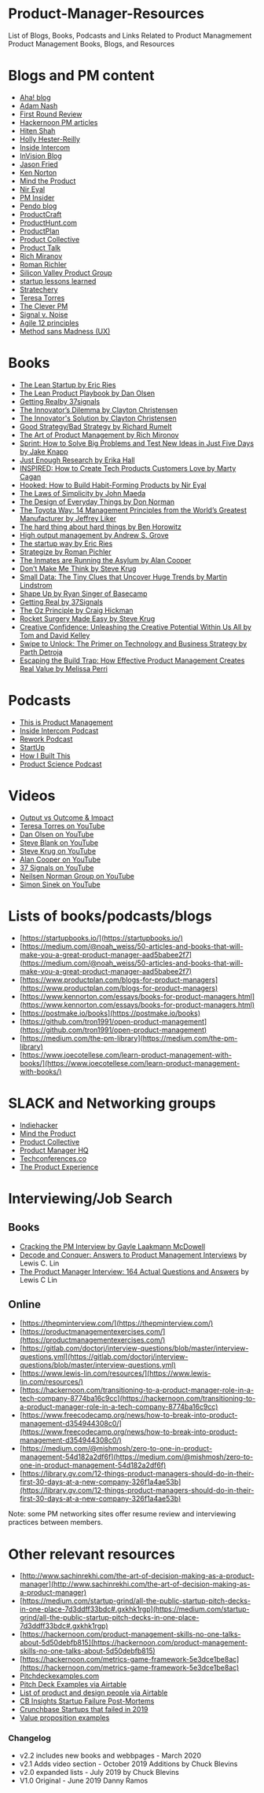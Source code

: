 # Product-Manager-Resources
List of Blogs, Books, Podcasts and Links Related to Product Managmement
Product Management Books, Blogs, 
and Resources

# Blogs and PM content
* [Aha! blog](https://blog.aha.io/)
* [Adam Nash](https://adamnash.blog/)
* [First Round Review](https://firstround.com/review/)
* [Hackernoon PM articles](https://hackernoon.com/tagged/product-management)
* [Hiten Shah](https://hitenism.com/)
* [Holly Hester-Reilly](https://h2rproductscience.com/category/articles/)
* [Inside Intercom](https://www.intercom.com/blog/category/product-and-design/)
* [InVision Blog](https://www.invisionapp.com/inside-design)
* [Jason Fried](https://medium.com/@jasonfried)
* [Ken Norton](https://www.kennorton.com/)
* [Mind the Product](https://www.mindtheproduct.com/)
* [Nir Eyal](https://www.nirandfar.com/best-articles/)
* [PM Insider](https://medium.com/pminsider)
* [Pendo blog](https://www.pendo.io/pendo-blog/)
* [ProductCraft](https://productcraft.com/)
* [ProductHunt.com](https://www.producthunt.com/)
* [ProductPlan](https://www.productplan.com/blog/)
* [Product Collective](https://productcollective.com/blog/)
* [Product Talk](https://www.producttalk.org/)
* [Rich Miranov](https://www.mironov.com/)
* [Roman Richler](https://www.romanpichler.com/blog/)
* [Silicon Valley Product Group](https://svpg.com/articles/)
* [startup lessons learned](http://www.startuplessonslearned.com/)
* [Stratechery](https://stratechery.com/)
* [Teresa Torres](https://www.producttalk.org/)
* [The Clever PM](http://www.cleverpm.com/)
* [Signal v. Noise](https://m.signalvnoise.com/)
* [Agile 12 principles](https://www.agilealliance.org/agile101/12-principles-behind-the-agile-manifesto/)
* [Method sans Madness (UX)](http://www.methodsansmadness.com/)

# Books
* [The Lean Startup by Eric Ries](https://www.amazon.com/Lean-Startup-Entrepreneurs-Continuous-Innovation/dp/0307887898/ref=sr_1_2?ie=UTF8&qid=1539078735&sr=8-2&keywords=lean+startup+eric+ries)
* [The Lean Product Playbook by Dan Olsen](https://www.amazon.com/Lean-Product-Playbook-Innovate-Products/dp/1118960874/)
* [Getting Realby 37signals](https://www.amazon.com/Getting-Real-Smarter-Successful-Application/dp/0578012812/ref=sr_1_3?ie=UTF8&qid=1539078767&sr=8-3&keywords=37+signals)
* [The Innovator’s Dilemma by Clayton Christensen](https://www.amazon.com/Innovators-Dilemma-Technologies-Management-Innovation/dp/1633691780/ref=sr_1_1?ie=UTF8&qid=1539078810&sr=8-1&keywords=the+innovator%27s+dilemma)
* [The Innovator's Solution by Clayton Christensen](https://www.amazon.com/Innovators-Solution-Creating-Sustaining-Successful/dp/1422196577)
* [Good Strategy/Bad Strategy by Richard Rumelt](https://www.amazon.com/dp/1781256179/?coliid=IDMFI82XOBUS1&colid=25A1VUXBTZTOL&psc=0&ref_=lv_ov_lig_dp_it)
* [The Art of Product Management by Rich Mironov](https://www.amazon.com/dp/1439216061/?coliid=I3DHRHT1C9KQIB&colid=25A1VUXBTZTOL&psc=0&ref_=lv_ov_lig_dp_it)
* [Sprint: How to Solve Big Problems and Test New Ideas in Just Five Days by Jake Knapp](https://www.amazon.com/Sprint-Solve-Problems-Test-Ideas/dp/1442397683)
* [Just Enough Research by Erika Hall](https://www.amazon.com/dp/1937557103/?coliid=I3INTNZ35GYI8H&colid=25A1VUXBTZTOL&psc=0&ref_=lv_ov_lig_dp_it)
* [INSPIRED: How to Create Tech Products Customers Love by Marty Cagan](https://www.amazon.com/INSPIRED-Create-Tech-Products-Customers/dp/1119387507/ref=sr_1_1?ie=UTF8&qid=1539171605&sr=8-1&keywords=inspired+marty+kagan)
* [Hooked: How to Build Habit-Forming Products by Nir Eyal](https://www.amazon.com/Hooked-How-Build-Habit-Forming-Products/dp/1591847788)
* [The Laws of Simplicity by John Maeda](https://www.amazon.com/dp/0262134721/?coliid=I30FYIGDQI5XPI&colid=25A1VUXBTZTOL&psc=0&ref_=lv_ov_lig_dp_it)
* [The Design of Everyday Things by Don Norman](https://www.amazon.com/Design-Everyday-Things-Revised-Expanded/dp/0465050654/ref=sr_1_1?s=books&ie=UTF8&qid=1539171679&sr=1-1&keywords=the+design+of+everyday+things)
* [The Toyota Way: 14 Management Principles from the World’s Greatest Manufacturer by Jeffrey Liker](https://www.amazon.com/dp/0071392319/?coliid=I2V1325WD637JC&colid=25A1VUXBTZTOL&psc=0&ref_=lv_ov_lig_dp_it)
* [The hard thing about hard things by Ben Horowitz](https://www.amazon.com/Hard-Thing-About-Things-Building/dp/0062273205/ref=mp_s_a_1_1?keywords=the+hard+thing+about+hard+things&qid=1561648963&s=gateway&sprefix=the+hard+thing&sr=8-1)
* [High output management by Andrew S. Grove](https://www.amazon.com/High-Output-Management-Andrew-Grove/dp/0679762884)
* [The startup way by Eric Ries](https://www.amazon.com/gp/aw/d/1101903201/ref=dbs_a_w_dp_1101903201)
* [Strategize by Roman Pichler](https://www.amazon.com/Strategize-Product-Strategy-Roadmap-Practices/dp/0993499201/ref=mp_s_a_1_3?keywords=pichler+strategize&qid=1561649071&s=gateway&sprefix=pichl&sr=8-3)
* [The Inmates are Running the Asylum by Alan Cooper](https://www.amazon.com/Inmates-Are-Running-Asylum-Products/dp/0672326140)
* [Don’t Make Me Think by Steve Krug](https://www.amazon.com/Dont-Make-Think-Revisited-Usability/dp/0321965515/ref=sr_1_1?keywords=Don%E2%80%99t+Make+Me+Think&qid=1562247319&s=books&sr=1-1)
* [Small Data: The Tiny Clues that Uncover Huge Trends by Martin Lindstrom](https://www.amazon.com/Small-Data-Clues-Uncover-Trends/dp/1250118018/ref=sr_1_1?keywords=Small+Data%3A+The+Tiny+Clues+that+Uncover+Huge+Trends&qid=1562247445&s=books&sr=1-1)
* [Shape Up by Ryan Singer of Basecamp](https://basecamp.com/shapeup)
* [Getting Real by 37Signals](https://basecamp.com/books/getting-real)
* [The Oz Principle by Craig Hickman](https://www.amazon.com/Oz-Principle-Individual-Organizational-Accountability-ebook/dp/B0012M2IX2)
* [Rocket Surgery Made Easy by Steve Krug](https://www.amazon.com/Rocket-Surgery-Made-Easy-Yourself-ebook/dp/B002UXRGNO/ref=sr_1_1?crid=2M884W75T079Z&keywords=rocket+surgery+made+easy&qid=1571363542&s=digital-text&sprefix=rocket+surgery%2Cdigital-text%2C135&sr=1-1)
* [Creative Confidence: Unleashing the Creative Potential Within Us All by Tom and David Kelley](https://www.amazon.com/Creative-Confidence-Unleashing-Potential-Within/dp/038534936X)
* [Swipe to Unlock: The Primer on Technology and Business Strategy by Parth Detroja](https://www.amazon.com/Swipe-Unlock-Technology-Business-Strategy-ebook/dp/B0756MTX6K/)
* [Escaping the Build Trap: How Effective Product Management Creates Real Value by Melissa Perri]()


# Podcasts
* [This is Product Management](https://www.thisisproductmanagement.com/)
* [Inside Intercom Podcast](https://www.intercom.com/blog/podcasts/)
* [Rework Podcast](https://rework.fm/)
* [StartUp](https://www.gimletmedia.com/startup)
* [How I Built This](https://www.npr.org/podcasts/510313/how-i-built-this)
* [Product Science Podcast](https://h2rproductscience.com/category/product-science-podcast/)

# Videos
* [Output vs Outcome & Impact](https://vimeo.com/206617354)
* [Teresa Torres on YouTube](https://www.youtube.com/results?search_query=teresa+torres)
* [Dan Olsen on YouTube](https://www.youtube.com/channel/UChx1ibI5TI7bBva0Z21azrw)
* [Steve Blank on YouTube](https://www.youtube.com/results?search_query=steve+blank)
* [Steve Krug on YouTube](https://www.youtube.com/results?search_query=steve+krug)
* [Alan Cooper on YouTube](https://www.youtube.com/results?search_query=alan+cooper)
* [37 Signals on YouTube](https://www.youtube.com/results?search_query=37+signals)
* [Neilsen Norman Group on YouTube](https://www.youtube.com/user/NNgroup)
* [Simon Sinek on YouTube](https://www.youtube.com/user/SimonSinek)

# Lists of books/podcasts/blogs
* [https://startupbooks.io/](https://startupbooks.io/)
* [https://medium.com/@noah_weiss/50-articles-and-books-that-will-make-you-a-great-product-manager-aad5babee2f7](https://medium.com/@noah_weiss/50-articles-and-books-that-will-make-you-a-great-product-manager-aad5babee2f7)
* [https://www.productplan.com/blogs-for-product-managers](https://www.productplan.com/blogs-for-product-managers)
* [https://www.kennorton.com/essays/books-for-product-managers.html](https://www.kennorton.com/essays/books-for-product-managers.html)
* [https://postmake.io/books](https://postmake.io/books)
* [https://github.com/tron1991/open-product-management](https://github.com/tron1991/open-product-management)
* [https://medium.com/the-pm-library](https://medium.com/the-pm-library)
* [https://www.joecotellese.com/learn-product-management-with-books/](https://www.joecotellese.com/learn-product-management-with-books/)

# SLACK and Networking groups
* [Indiehacker](https://www.indiehackers.com/)
* [Mind the Product](https://www.mindtheproduct.com/)
* [Product Collective](https://productcollective.com/)
* [Product Manager HQ](https://www.productmanagerhq.com/)
* [Techconferences.co](https://techconferences.co/)
* [The Product Experience](https://www.mindtheproduct.com/category/the-product-experience/)

# Interviewing/Job Search
## Books
* [Cracking the PM Interview by Gayle Laakmann McDowell](https://www.amazon.com/Cracking-PM-Interview-Product-Technology/dp/0984782818/ref=sr_1_3?keywords=Cracking+the+PM+Interview&qid=1562247349&s=books&sr=1-3)
* [Decode and Conquer: Answers to Product Management Interviews](https://www.amazon.com/Decode-Conquer-Answers-Management-Interviews/dp/0615930417/ref=sr_1_1?keywords=Decode+and+Conquer%3A+Answers+to+Product+Management+Interviews&qid=1562088176&s=books&sr=1-1) by Lewis C. Lin
* [The Product Manager Interview: 164 Actual Questions and Answers](https://www.amazon.com/Product-Manager-Interview-Questions-Answers/dp/0998120448/ref=pd_sbs_14_2/144-6306730-0106111?_encoding=UTF8&pd_rd_i=0998120448&pd_rd_r=0a56c91a-9cee-11e9-8ddc-275736155c4a&pd_rd_w=xYIX3&pd_rd_wg=U1E8n&pf_rd_p=588939de-d3f8-42f1-a3d8-d556eae5797d&pf_rd_r=GSFECSSB8QGPTKJRSBW5&psc=1&refRID=GSFECSSB8QGPTKJRSBW5) by Lewis C Lin
## Online
* [https://thepminterview.com/](https://thepminterview.com/)
* [https://productmanagementexercises.com/](https://productmanagementexercises.com/)
* [https://gitlab.com/doctorj/interview-questions/blob/master/interview-questions.yml](https://gitlab.com/doctorj/interview-questions/blob/master/interview-questions.yml)
* [https://www.lewis-lin.com/resources/](https://www.lewis-lin.com/resources/)
* [https://hackernoon.com/transitioning-to-a-product-manager-role-in-a-tech-company-8774ba16c9cc](https://hackernoon.com/transitioning-to-a-product-manager-role-in-a-tech-company-8774ba16c9cc)
* [https://www.freecodecamp.org/news/how-to-break-into-product-management-d354944308c0/](https://www.freecodecamp.org/news/how-to-break-into-product-management-d354944308c0/)
* [https://medium.com/@mishmosh/zero-to-one-in-product-management-54d182a2df6f](https://medium.com/@mishmosh/zero-to-one-in-product-management-54d182a2df6f)
* [https://library.gv.com/12-things-product-managers-should-do-in-their-first-30-days-at-a-new-company-326f1a4ae53b](https://library.gv.com/12-things-product-managers-should-do-in-their-first-30-days-at-a-new-company-326f1a4ae53b)

Note: some PM networking sites offer resume review and interviewing practices between members.

# Other relevant resources
* [http://www.sachinrekhi.com/the-art-of-decision-making-as-a-product-manager](http://www.sachinrekhi.com/the-art-of-decision-making-as-a-product-manager)
* [https://medium.com/startup-grind/all-the-public-startup-pitch-decks-in-one-place-7d3ddff33bdc#.gxkhk1rgp](https://medium.com/startup-grind/all-the-public-startup-pitch-decks-in-one-place-7d3ddff33bdc#.gxkhk1rgp)
* [https://hackernoon.com/product-management-skills-no-one-talks-about-5d50debfb815](https://hackernoon.com/product-management-skills-no-one-talks-about-5d50debfb815)
* [https://hackernoon.com/metrics-game-framework-5e3dce1be8ac](https://hackernoon.com/metrics-game-framework-5e3dce1be8ac)
* [Pitchdeckexamples.com](https://pitchdeckexamples.com/)
* [Pitch Deck Examples via Airtable](https://airtable.com/universe/expHzpGe2PKOJcsJ6/startup-pitch-decks?explore=true)
* [List of product and design people via Airtable](https://airtable.com/universe/expcpzWcVOVLfWXSc/the-ultimate-base-of-product-and-design-resources?explore=true)
* [CB Insights Startup Failure Post-Mortems](https://www.cbinsights.com/research/startup-failure-post-mortem/)
* [Crunchbase Startups that failed in 2019](https://www.crunchbase.com/hub/startups-that-failed-in-2019#section-leaderboard)
* [Value proposition examples](https://www.wordstream.com/blog/ws/2016/04/27/value-proposition-examples)


### Changelog
* v2.2 includes new books and webbpages - March 2020
* v2.1 Adds video section - October 2019 Additions by Chuck Blevins
* v2.0 expanded lists - July 2019 by Chuck Blevins
* V1.0 Original - June 2019 Danny Ramos
